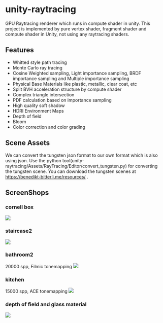 # unity-raytracing
GPU Raytracing renderer which runs in compute shader in unity.
This project is implemented by pure vertex shader, fragment shader and compute shader in Unity, not using any raytracing shaders.
## Features
- Whitted style path tracing
- Monte Carlo ray tracing
- Cosine Weighted sampling, Light importance sampling, BRDF importance sampling and Multiple importance sampling
- Physical Base Materials like plastic, metallic, clear coat, etc
- Split BVH acceleration structure by compute shader
- Complex triangle intersection
- PDF calculation based on importance sampling
- High quality soft shadow
- HDRI Environment Maps
- Depth of field
- Bloom
- Color correction and color grading

## Scene Assets
We can convert the tungsten json format to our own format which is also using json. Use the python tool(unity-raytracing/Assets/RayTracing/Editor/convert_tungsten.py) for converting the tungsten scene. You can download the tungsten scenes at https://benedikt-bitterli.me/resources/ . 
  
## ScreenShops
### cornell box
![](ScreenShots/cornel-box.gif)
### staircase2
![](ScreenShots/staircase2.gif)
### bathroom2
20000 spp, Filmic tonemapping
![](ScreenShots/bathroom2.png)
### kitchen
15000 spp, ACE tonemapping
![](ScreenShots/kitchen.jpg)
### depth of field and glass material
![](ScreenShots/dof_glass.jpg)
